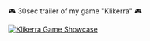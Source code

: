 🎮 30sec trailer of my game "Klikerra" 🎮

[![Klikerra Game Showcase](https://img.youtube.com/vi/QW9pxiWdVdk/0.jpg)](https://www.youtube.com/shorts/QW9pxiWdVdk)
